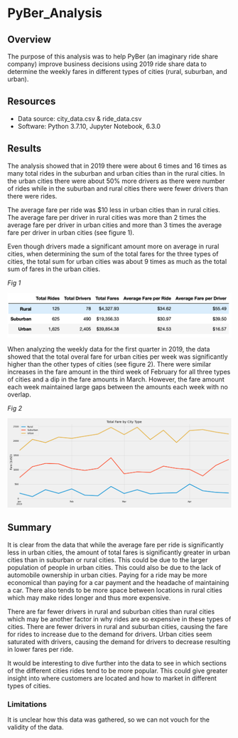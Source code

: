 # PyBer_Analysis

## Overview

The purpose of this analysis was to help PyBer (an imaginary ride share company) improve business decisions using 2019 ride share data to determine the weekly fares in different types of cities (rural, suburban, and urban). 

## Resources

- Data source: city_data.csv & ride_data.csv
- Software: Python 3.7.10, Jupyter Notebook, 6.3.0

## Results

The analysis showed that in 2019 there were about 6 times and 16 times as many total rides in the suburban and urban cities than in the rural cities. In the urban cities there were about 50% more drivers as there were number of rides while in the suburban and rural cities there were fewer drivers than there were rides. 

The average fare per ride was $10 less in urban cities than in rural cities. The average fare per driver in rural cities was more than 2 times the average fare per driver in urban cities and more than 3 times the average fare per driver in urban cities (see figure 1). 

Even though drivers made a significant amount more on average in rural cities, when determining the sum of the total fares for the three types of cities, the total sum for urban cities was about 9 times as much as the total sum of fares in the urban cities.

*Fig 1*

![summary_data_frame](https://github.com/jisellejones/PyBer_Analysis/blob/main/analysis/summary_data_frame.png)

When analyzing the weekly data for the first quarter in 2019, the data showed that the total overal fare for urban cities per week was significantly higher than the other types of cities (see figure 2). There were similar increases in the fare amount in the third week of February for all three types of cities and a dip in the fare amounts in March. However, the fare amount each week maintained large gaps between the amounts each week with no overlap.

*Fig 2*

![lineplot](https://github.com/jisellejones/PyBer_Analysis/blob/main/analysis/line_plot_fare_type.png)


## Summary

It is clear from the data that while the average fare per ride is significantly less in urban cities, the amount of total fares is significantly greater in urban cities than in suburban or rural cities. This could be due to the larger population of people in urban cities. This could also be due to the lack of automobile ownership in urban cities. Paying for a ride may be more economical than paying for a car payment and the headache of maintaining a car. There also tends to be more space between locations in rural cities which may make rides longer and thus more expensive.

There are far fewer drivers in rural and suburban cities than rural cities which may be another factor in why rides are so expensive in these types of cities. There are fewer drivers in rural and suburban cities, causing the fare for rides to increase due to the demand for drivers. Urban cities seem saturated with drivers, causing the demand for drivers to decrease resulting in lower fares per ride.

It would be interesting to dive further into the data to see in which sections of the different cities rides tend to be more popular. This could give greater insight into where customers are located and how to market in different types of cities. 


### Limitations

It is unclear how this data was gathered, so we can not vouch for the validity of the data.
